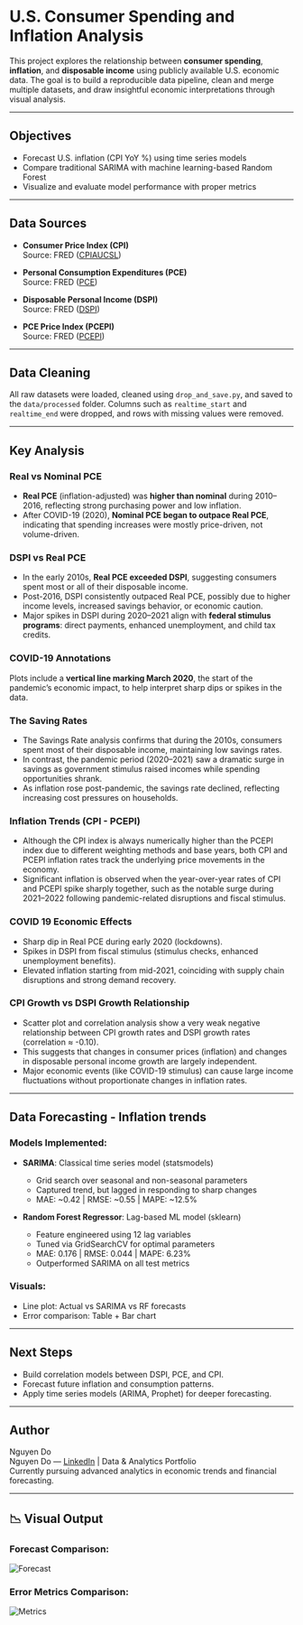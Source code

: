 #  U.S. Consumer Spending and Inflation Analysis

This project explores the relationship between **consumer spending**, **inflation**, and **disposable income** using publicly available U.S. economic data. The goal is to build a reproducible data pipeline, clean and merge multiple datasets, and draw insightful economic interpretations through visual analysis.

---

## Objectives
- Forecast U.S. inflation (CPI YoY %) using time series models
- Compare traditional SARIMA with machine learning-based Random Forest
- Visualize and evaluate model performance with proper metrics

---

##  Data Sources

- **Consumer Price Index (CPI)**  
  Source: FRED ([CPIAUCSL](https://fred.stlouisfed.org/series/CPIAUCSL))

- **Personal Consumption Expenditures (PCE)**  
  Source: FRED ([PCE](https://fred.stlouisfed.org/series/PCE))

- **Disposable Personal Income (DSPI)**  
  Source: FRED ([DSPI](https://fred.stlouisfed.org/series/DSPI))

- **PCE Price Index (PCEPI)**  
  Source: FRED ([PCEPI](https://fred.stlouisfed.org/series/PCEPI))

---

##  Data Cleaning
All raw datasets were loaded, cleaned using `drop_and_save.py`, and saved to the `data/processed` folder. Columns such as `realtime_start` and `realtime_end` were dropped, and rows with missing values were removed.

___

##  Key Analysis

###  Real vs Nominal PCE
- **Real PCE** (inflation-adjusted) was **higher than nominal** during 2010–2016, reflecting strong purchasing power and low inflation.
- After COVID-19 (2020), **Nominal PCE began to outpace Real PCE**, indicating that spending increases were mostly price-driven, not volume-driven.

###  DSPI vs Real PCE
- In the early 2010s, **Real PCE exceeded DSPI**, suggesting consumers spent most or all of their disposable income.
- Post-2016, DSPI consistently outpaced Real PCE, possibly due to higher income levels, increased savings behavior, or economic caution.
- Major spikes in DSPI during 2020–2021 align with **federal stimulus programs**: direct payments, enhanced unemployment, and child tax credits.

###  COVID-19 Annotations
Plots include a **vertical line marking March 2020**, the start of the pandemic’s economic impact, to help interpret sharp dips or spikes in the data.

### The Saving Rates
- The Savings Rate analysis confirms that during the 2010s, consumers spent most of their disposable income, maintaining low savings rates. 
- In contrast, the pandemic period (2020–2021) saw a dramatic surge in savings as government stimulus raised incomes while spending opportunities shrank. 
- As inflation rose post-pandemic, the savings rate declined, reflecting increasing cost pressures on households. 

### Inflation Trends (CPI - PCEPI)
- Although the CPI index is always numerically higher than the PCEPI index due to different weighting methods and base years, both CPI and PCEPI inflation rates track the underlying price movements in the economy. 
- Significant inflation is observed when the year-over-year rates of CPI and PCEPI spike sharply together, such as the notable surge during 2021–2022 following pandemic-related disruptions and fiscal stimulus.

### COVID 19 Economic Effects
- Sharp dip in Real PCE during early 2020 (lockdowns).
- Spikes in DSPI from fiscal stimulus (stimulus checks, enhanced unemployment benefits).
- Elevated inflation starting from mid-2021, coinciding with supply chain disruptions and strong demand recovery.

### CPI Growth vs DSPI Growth Relationship
- Scatter plot and correlation analysis show a very weak negative relationship between CPI growth rates and DSPI growth rates (correlation ≈ -0.10).
- This suggests that changes in consumer prices (inflation) and changes in disposable personal income growth are largely independent.
- Major economic events (like COVID-19 stimulus) can cause large income fluctuations without proportionate changes in inflation rates.

---

## Data Forecasting - Inflation trends

### Models Implemented:

- **SARIMA**: Classical time series model (statsmodels)
  - Grid search over seasonal and non-seasonal parameters
  - Captured trend, but lagged in responding to sharp changes
  - MAE: ~0.42 | RMSE: ~0.55 | MAPE: ~12.5%

- **Random Forest Regressor**: Lag-based ML model (sklearn)
  - Feature engineered using 12 lag variables
  - Tuned via GridSearchCV for optimal parameters
  - MAE: 0.176 | RMSE: 0.044 | MAPE: 6.23%
  - Outperformed SARIMA on all test metrics

### Visuals:
- Line plot: Actual vs SARIMA vs RF forecasts
- Error comparison: Table + Bar chart 

---

##  Next Steps
- Build correlation models between DSPI, PCE, and CPI.
- Forecast future inflation and consumption patterns.
- Apply time series models (ARIMA, Prophet) for deeper forecasting.

---

##  Author
Nguyen Do  
Nguyen Do — [LinkedIn](https://www.linkedin.com) | Data & Analytics Portfolio  
Currently pursuing advanced analytics in economic trends and financial forecasting.

---

## 📉 Visual Output

### Forecast Comparison:
![Forecast](figures/inflation_model_comparison.png)

### Error Metrics Comparison:
![Metrics](figures/forecast_error_metrics.png)

